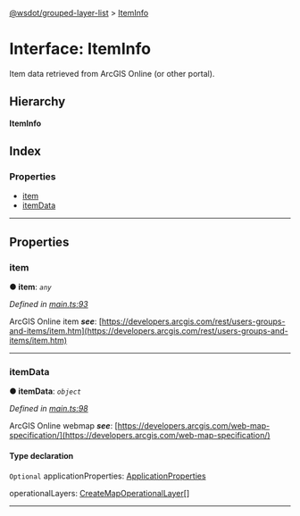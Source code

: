 [@wsdot/grouped-layer-list](../README.md) > [ItemInfo](../interfaces/iteminfo.md)

# Interface: ItemInfo

Item data retrieved from ArcGIS Online (or other portal).

## Hierarchy

**ItemInfo**

## Index

### Properties

* [item](iteminfo.md#item)
* [itemData](iteminfo.md#itemdata)

---

## Properties

<a id="item"></a>

###  item

**● item**: *`any`*

*Defined in [main.ts:93](https://github.com/WSDOT-GIS/grouped-layer-list/blob/c2b0772/packages/grouped-layer-list/src/main.ts#L93)*

ArcGIS Online item
*__see__*: [https://developers.arcgis.com/rest/users-groups-and-items/item.htm](https://developers.arcgis.com/rest/users-groups-and-items/item.htm)

___
<a id="itemdata"></a>

###  itemData

**● itemData**: *`object`*

*Defined in [main.ts:98](https://github.com/WSDOT-GIS/grouped-layer-list/blob/c2b0772/packages/grouped-layer-list/src/main.ts#L98)*

ArcGIS Online webmap
*__see__*: [https://developers.arcgis.com/web-map-specification/](https://developers.arcgis.com/web-map-specification/)

#### Type declaration

[key: `string`]: `any`

`Optional`  applicationProperties: [ApplicationProperties](applicationproperties.md)

 operationalLayers: [CreateMapOperationalLayer](createmapoperationallayer.md)[]

___

